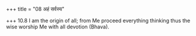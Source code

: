 +++
title = "08 अहं सर्वस्य"

+++
10.8 I am the origin of all; from Me proceed everything thinking thus
the wise worship Me with all devotion (Bhava).
